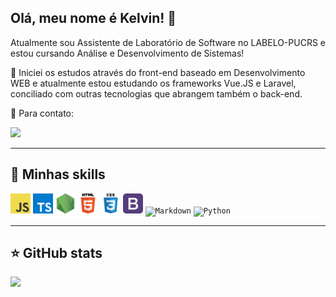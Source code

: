 ##  Olá, meu nome é Kelvin! 👻

Atualmente sou Assistente de Laboratório de Software no LABELO-PUCRS e estou cursando Análise e Desenvolvimento de Sistemas!

🔭 Iniciei os estudos através do front-end baseado em Desenvolvimento WEB e atualmente estou estudando os frameworks Vue.JS e Laravel, conciliado com outras tecnologias que abrangem também o back-end.

💬 Para contato:


[<img src="https://img.shields.io/badge/linkedin-%230077B5.svg?&style=for-the-badge&logo=linkedin&logoColor=white" />](https://www.linkedin.com/in/kelvinsrdg/) 

---

## 🚀 Minhas skills


<code><img height="32" src="https://raw.githubusercontent.com/github/explore/80688e429a7d4ef2fca1e82350fe8e3517d3494d/topics/javascript/javascript.png" alt="Javascript"/></code>
<code><img height="32" src="https://raw.githubusercontent.com/github/explore/80688e429a7d4ef2fca1e82350fe8e3517d3494d/topics/typescript/typescript.png" alt="Typescript"/></code>
<code><img height="32" src="https://raw.githubusercontent.com/github/explore/80688e429a7d4ef2fca1e82350fe8e3517d3494d/topics/nodejs/nodejs.png" alt="Nodejs"/></code>
<code><img height="32" src="https://raw.githubusercontent.com/github/explore/80688e429a7d4ef2fca1e82350fe8e3517d3494d/topics/html/html.png" alt="HTML5"/></code>
<code><img height="32" src="https://raw.githubusercontent.com/github/explore/80688e429a7d4ef2fca1e82350fe8e3517d3494d/topics/css/css.png" alt="CSS"/></code>
<code><img height="32" src="https://raw.githubusercontent.com/github/explore/80688e429a7d4ef2fca1e82350fe8e3517d3494d/topics/bootstrap/bootstrap.png" alt="Bootstrap"/></code>
<code><img height="32" src="https://img.shields.io/badge/Markdown-000000?style=for-the-badge&logo=markdown&logoColor=white" alt="Markdown"/></code>
<code><img height="32" src="https://img.shields.io/badge/Python-14354C?style=for-the-badge&logo=python&logoColor=white" alt="Python"></code>

---

## ⭐ GitHub stats

<div>
<a href="https://github.com/kelvinsrdg">
<img loading="lazy" height="180em" src="https://github-readme-stats.vercel.app/api/top-langs/?username=kelvinsrdg&layout=compact&langs_count=7&theme=dracula"/>
</div>

